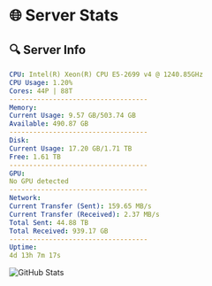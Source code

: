 # 🌐 Server Stats
## 🔍 Server Info
```yaml
CPU: Intel(R) Xeon(R) CPU E5-2699 v4 @ 1240.85GHz
CPU Usage: 1.20%
Cores: 44P | 88T
-----------------------------------
Memory:
Current Usage: 9.57 GB/503.74 GB
Available: 490.87 GB
-----------------------------------
Disk:
Current Usage: 17.20 GB/1.71 TB
Free: 1.61 TB
-----------------------------------
GPU:
No GPU detected
-----------------------------------
Network:
Current Transfer (Sent): 159.65 MB/s
Current Transfer (Received): 2.37 MB/s
Total Sent: 44.88 TB
Total Received: 939.17 GB
-----------------------------------
Uptime:
4d 13h 7m 17s
```
![GitHub Stats](https://img.shields.io/badge/Updated-2025-02-12_11:50:35-blue)